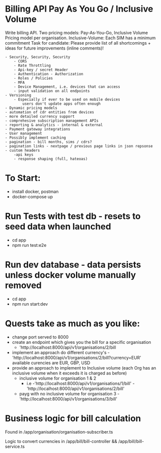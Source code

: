 # Billing API Pay As You Go / Inclusive Volume

Write billing API.
Two pricing models: Pay-As-You-Go, Inclusive Volume
Pricing model per organisation.
Inclusive-Volume: Each SIM has a minimum commitment
Task for candidate: Please provide list of all shortcomings + ideas for future improvements (inline comments)!

    - Security, Security, Security
        - CORS
        - Rate Throttling
        - Api-key / secret Header
        - Authentication - Authorization
        - Roles / Policies
        - MFA
        - Device Management, i.e. devices that can access
        - input validation on all endpoints
    - Versioning
        - Especially if ever to be used on mobile devices
            users don't update apps often enough
    - Dynamic pricing models
    - automation of cdr entities from devices
    - more detailed currency support
    - comprehesive subscription management APIs
    - reporting & analytics - internal & external
    - Payment gateway integrations
    - User management
    - Possibly implement caching
    - pagination - bill months, sims / cdrs?
    - pagination links - nextpage / previous page links in json repsonse
    - custom headers
        -api keys
        - response shaping (full, hateoas)



# To Start:

- install docker, postman
- docker-compose up

# Run Tests with test db - resets to seed data when launched

- cd app
- npm run test:e2e

# Run dev database - data persists unless docker volume manually removed

- cd app
- npm run start:dev

# Quests take as much as you like:

- change port served to 8000
- create an endpoint which gives you the bill for a specific organisation
  - 'http://localhost:8000/api/v1/organisations/2/bill
- implement an approach do different currency's
  -'http://localhost:8000/api/v1/organisations/2/bill?currency=EUR'
  available curencies are EUR, GBP, USD
- provide an approach to implement to Inclusive volume (each Org has an inclusive volume when it exceeds it is charged as before)
  - inclusive volume for organisation 1 & 2
    - i.e
      -'http://localhost:8000/api/v1/organisations/1/bill'
      -'http://localhost:8000/api/v1/organisations/2/bill'
  - payg with no inclusive volume for organisation 3
    -'http://localhost:8000/api/v1/organisations/3/bill'

# Business logic for bill calculation

Found in /app/organisation/organisation-subscriber.ts

Logic to convert currencies in /app/bill/bill-controller && /app/bill/bill-service.ts
